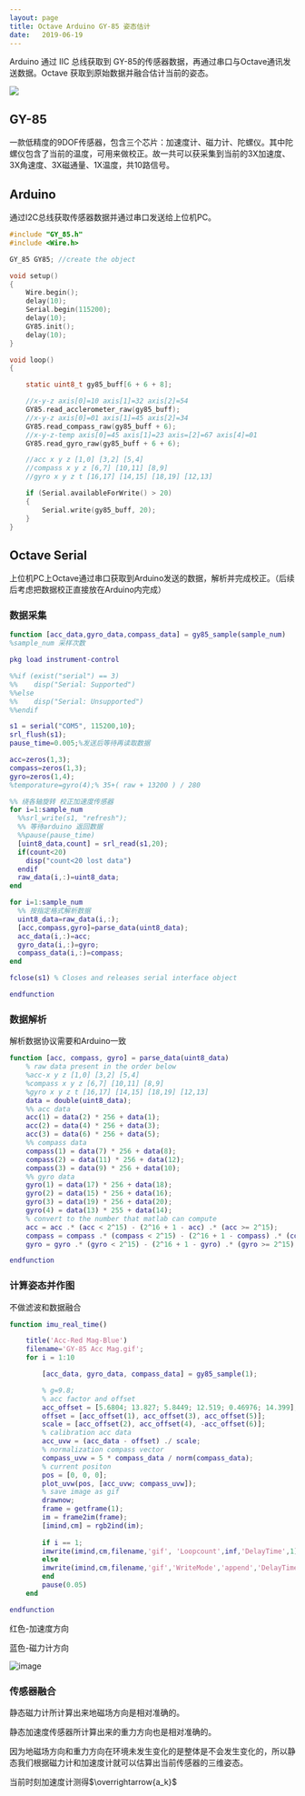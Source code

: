 ```yaml
---
layout: page
title: Octave Arduino GY-85 姿态估计
date:   2019-06-19
---
```


<!---
版本    日期    作者    描述
v1.0    2019.06.19  lous    文件创建

-->

Arduino 通过 IIC 总线获取到 GY-85的传感器数据，再通过串口与Octave通讯发送数据。Octave 获取到原始数据并融合估计当前的姿态。

![](../pic/arduino_GY-85_photo.jpg)


## GY-85

一款低精度的9DOF传感器，包含三个芯片：加速度计、磁力计、陀螺仪。其中陀螺仪包含了当前的温度，可用来做校正。故一共可以获采集到当前的3X加速度、3X角速度、3X磁通量、1X温度，共10路信号。

## Arduino

通过I2C总线获取传感器数据并通过串口发送给上位机PC。

```c
#include "GY_85.h"
#include <Wire.h>

GY_85 GY85; //create the object

void setup()
{
    Wire.begin();
    delay(10);
    Serial.begin(115200);
    delay(10);
    GY85.init();
    delay(10);
}

void loop()
{

    static uint8_t gy85_buff[6 + 6 + 8];

    //x-y-z axis[0]=10 axis[1]=32 axis[2]=54
    GY85.read_acclerometer_raw(gy85_buff);
    //x-y-z axis[0]=01 axis[1]=45 axis[2]=34
    GY85.read_compass_raw(gy85_buff + 6);
    //x-y-z-temp axis[0]=45 axis[1]=23 axis=[2]=67 axis[4]=01
    GY85.read_gyro_raw(gy85_buff + 6 + 6);

    //acc x y z [1,0] [3,2] [5,4]
    //compass x y z [6,7] [10,11] [8,9]
    //gyro x y z t [16,17] [14,15] [18,19] [12,13]

    if (Serial.availableForWrite() > 20)
    {
        Serial.write(gy85_buff, 20);
    }
}

```


## Octave Serial

上位机PC上Octave通过串口获取到Arduino发送的数据，解析并完成校正。（后续后考虑把数据校正直接放在Arduino内完成）

### 数据采集


```matlab
function [acc_data,gyro_data,compass_data] = gy85_sample(sample_num)
%sample_num 采样次数

pkg load instrument-control

%%if (exist("serial") == 3)
%%    disp("Serial: Supported")
%%else
%%    disp("Serial: Unsupported")
%%endif

s1 = serial("COM5", 115200,10);
srl_flush(s1); 
pause_time=0.005;%发送后等待再读取数据

acc=zeros(1,3);
compass=zeros(1,3);
gyro=zeros(1,4);
%temporature=gyro(4);% 35+( raw + 13200 ) / 280

%% 绕各轴旋转 校正加速度传感器
for i=1:sample_num
  %%srl_write(s1, "refresh");
  %% 等待arduino 返回数据
  %%pause(pause_time)
  [uint8_data,count] = srl_read(s1,20);
  if(count<20)
    disp("count<20 lost data")
  endif
  raw_data(i,:)=uint8_data;
end

for i=1:sample_num
  %% 按指定格式解析数据
  uint8_data=raw_data(i,:);
  [acc,compass,gyro]=parse_data(uint8_data);
  acc_data(i,:)=acc;
  gyro_data(i,:)=gyro;
  compass_data(i,:)=compass;
end

fclose(s1) % Closes and releases serial interface object

endfunction
```

### 数据解析

解析数据协议需要和Arduino一致

```matlab
function [acc, compass, gyro] = parse_data(uint8_data)
    % raw data present in the order below
    %acc-x y z [1,0] [3,2] [5,4]
    %compass x y z [6,7] [10,11] [8,9]
    %gyro x y z t [16,17] [14,15] [18,19] [12,13]
    data = double(uint8_data);
    %% acc data
    acc(1) = data(2) * 256 + data(1);
    acc(2) = data(4) * 256 + data(3);
    acc(3) = data(6) * 256 + data(5);
    %% compass data
    compass(1) = data(7) * 256 + data(8);
    compass(2) = data(11) * 256 + data(12);
    compass(3) = data(9) * 256 + data(10);
    %% gyro data
    gyro(1) = data(17) * 256 + data(18);
    gyro(2) = data(15) * 256 + data(16);
    gyro(3) = data(19) * 256 + data(20);
    gyro(4) = data(13) * 255 + data(14);
    % convert to the number that matlab can compute
    acc = acc .* (acc < 2^15) - (2^16 + 1 - acc) .* (acc >= 2^15);
    compass = compass .* (compass < 2^15) - (2^16 + 1 - compass) .* (compass >= 2^15);
    gyro = gyro .* (gyro < 2^15) - (2^16 + 1 - gyro) .* (gyro >= 2^15);

endfunction

```


### 计算姿态并作图

不做滤波和数据融合

```matlab
function imu_real_time()

    title('Acc-Red Mag-Blue')
    filename='GY-85 Acc Mag.gif';
    for i = 1:10

        [acc_data, gyro_data, compass_data] = gy85_sample(1);

        % g=9.8;
        % acc factor and offset
        acc_offset = [5.6804; 13.827; 5.8449; 12.519; 0.46976; 14.399];
        offset = [acc_offset(1), acc_offset(3), acc_offset(5)];
        scale = [acc_offset(2), acc_offset(4), -acc_offset(6)];
        % calibration acc data
        acc_uvw = (acc_data - offset) ./ scale;
        % normalization compass vector
        compass_uvw = 5 * compass_data / norm(compass_data);
        % current positon
        pos = [0, 0, 0];
        plot_uvw(pos, [acc_uvw; compass_uvw]);
        % save image as gif
        drawnow;
        frame = getframe(1);
        im = frame2im(frame);
        [imind,cm] = rgb2ind(im);
        
        if i == 1;
        imwrite(imind,cm,filename,'gif', 'Loopcount',inf,'DelayTime',1);
        else
        imwrite(imind,cm,filename,'gif','WriteMode','append','DelayTime',1);
        end
        pause(0.05)
    end

endfunction

```

红色-加速度方向

蓝色-磁力计方向

![image](../pic/GY-85_Acc_Mag.gif)

### 传感器融合

静态磁力计所计算出来地磁场方向是相对准确的。

静态加速度传感器所计算出来的重力方向也是相对准确的。

因为地磁场方向和重力方向在环境未发生变化的是整体是不会发生变化的，所以静态我们根据磁力计和加速度计就可以估算出当前传感器的三维姿态。

当前时刻加速度计测得$\overrightarrow{a_k}$



